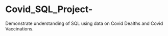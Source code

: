 # Covid_SQL_Project-
Demonstrate understanding of SQL using data on Covid Dealths and Covid Vaccinations. 
